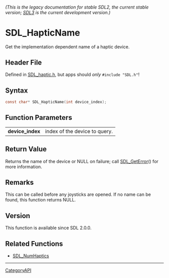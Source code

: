 ###### (This is the legacy documentation for stable SDL2, the current stable version; [SDL3](https://wiki.libsdl.org/SDL3/) is the current development version.)
# SDL_HapticName

Get the implementation dependent name of a haptic device.

## Header File

Defined in [SDL_haptic.h](https://github.com/libsdl-org/SDL/blob/SDL2/include/SDL_haptic.h), but apps should _only_ `#include "SDL.h"`!

## Syntax

```c
const char* SDL_HapticName(int device_index);

```

## Function Parameters

|                      |                               |
| -------------------- | ----------------------------- |
| **device_index**     | index of the device to query. |

## Return Value

Returns the name of the device or NULL on failure; call
[SDL_GetError](SDL_GetError)() for more information.

## Remarks

This can be called before any joysticks are opened. If no name can be
found, this function returns NULL.

## Version

This function is available since SDL 2.0.0.

## Related Functions

* [SDL_NumHaptics](SDL_NumHaptics)

----
[CategoryAPI](CategoryAPI)

